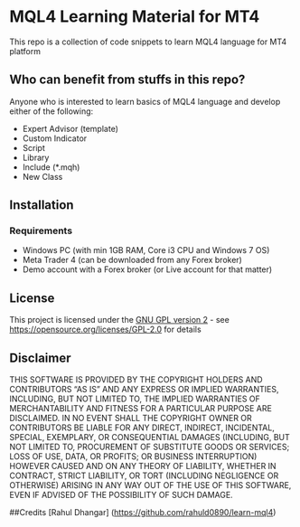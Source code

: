 # MQL4 Learning Material for MT4
This repo is a collection of code snippets to learn MQL4 language for MT4 platform

## Who can benefit from stuffs in this repo?
Anyone who is interested to learn basics of MQL4 language and develop either of the following:
* Expert Advisor (template)
* Custom Indicator
* Script
* Library
* Include (\*.mqh)
* New Class


## Installation

### Requirements
* Windows PC (with min 1GB RAM, Core i3 CPU and Windows 7 OS)
* Meta Trader 4 (can be downloaded from any Forex broker)
* Demo account with a Forex broker (or Live account for that matter)

## License
This project is licensed under the [GNU GPL version 2](https://opensource.org/licenses/GPL-2.0) - see https://opensource.org/licenses/GPL-2.0 for details

## Disclaimer
THIS SOFTWARE IS PROVIDED BY THE COPYRIGHT HOLDERS AND CONTRIBUTORS “AS IS” AND ANY EXPRESS OR IMPLIED WARRANTIES, INCLUDING, BUT NOT LIMITED TO, THE IMPLIED WARRANTIES OF MERCHANTABILITY AND FITNESS FOR A PARTICULAR PURPOSE ARE DISCLAIMED. IN NO EVENT SHALL THE COPYRIGHT OWNER OR CONTRIBUTORS BE LIABLE FOR ANY DIRECT, INDIRECT, INCIDENTAL, SPECIAL, EXEMPLARY, OR CONSEQUENTIAL DAMAGES (INCLUDING, BUT NOT LIMITED TO, PROCUREMENT OF SUBSTITUTE GOODS OR SERVICES; LOSS OF USE, DATA, OR PROFITS; OR BUSINESS INTERRUPTION) HOWEVER CAUSED AND ON ANY THEORY OF LIABILITY, WHETHER IN CONTRACT, STRICT LIABILITY, OR TORT (INCLUDING NEGLIGENCE OR OTHERWISE) ARISING IN ANY WAY OUT OF THE USE OF THIS SOFTWARE, EVEN IF ADVISED OF THE POSSIBILITY OF SUCH DAMAGE.

##Credits
[Rahul Dhangar] (https://github.com/rahuld0890/learn-mql4)
